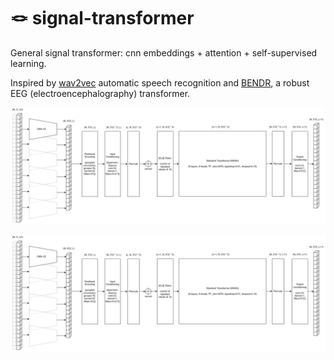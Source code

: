 # 🪢 signal-transformer
General signal transformer: cnn embeddings + attention + self-supervised learning. 

Inspired by [wav2vec](https://github.com/pytorch/fairseq/tree/main/examples/wav2vec) automatic speech recognition and [BENDR](https://github.com/SPOClab-ca/BENDR), a robust EEG (electroencephalography) transformer.

![](https://github.com/phelps-matthew/signal-transformer/blob/main/ref/transformer_net.png)
<p align="center"> <img src="/ref/transformer_net.png"  width="1590"> </p>
